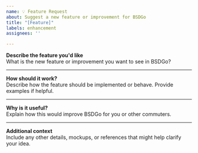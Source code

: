 ```yaml
---
name: 💡 Feature Request
about: Suggest a new feature or improvement for BSDGo
title: "[Feature]"
labels: enhancement
assignees: ''

---
```


**Describe the feature you'd like**  
What is the new feature or improvement you want to see in BSDGo?

---

**How should it work?**  
Describe how the feature should be implemented or behave. Provide examples if helpful.

---

**Why is it useful?**  
Explain how this would improve BSDGo for you or other commuters.

---

**Additional context**  
Include any other details, mockups, or references that might help clarify your idea.
